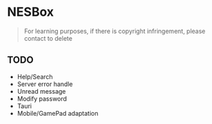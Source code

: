# NESBox

> For learning purposes, if there is copyright infringement, please contact to delete

## TODO

- Help/Search
- Server error handle
- Unread message
- Modify password
- Tauri
- Mobile/GamePad adaptation
